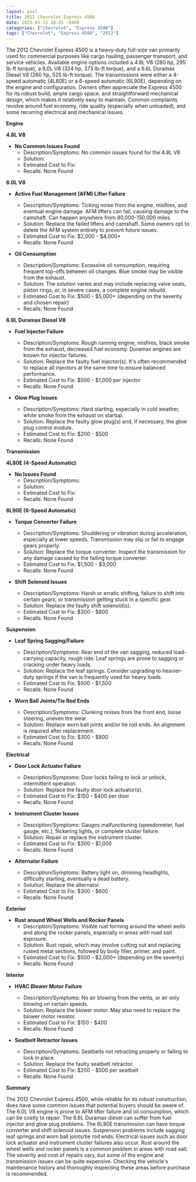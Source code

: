 ```yaml
---
layout: post
title: 2012 Chevrolet Express 4500
date: 2025-03-13 10:25 -0400
categories: ["Chevrolet", "Express 4500"]
tags: ["Chevrolet", "Express 4500", "2012"]
---
```

The 2012 Chevrolet Express 4500 is a heavy-duty full-size van primarily used for commercial purposes like cargo hauling, passenger transport, and service vehicles. Available engine options included a 4.8L V8 (280 hp, 295 lb-ft torque), a 6.0L V8 (324 hp, 373 lb-ft torque), and a 6.6L Duramax Diesel V8 (260 hp, 525 lb-ft torque). The transmissions were either a 4-speed automatic (4L80E) or a 6-speed automatic (6L90E), depending on the engine and configuration. Owners often appreciate the Express 4500 for its robust build, ample cargo space, and straightforward mechanical design, which makes it relatively easy to maintain. Common complaints revolve around fuel economy, ride quality (especially when unloaded), and some recurring electrical and mechanical issues.

**Engine**

**4.8L V8**

*   **No Common Issues Found**
    *   Description/Symptoms: No common issues found for the 4.8L V8
    *   Solution:
    *   Estimated Cost to Fix:
    *   Recalls: None Found

**6.0L V8**

*   **Active Fuel Management (AFM) Lifter Failure**
    *   Description/Symptoms: Ticking noise from the engine, misfires, and eventual engine damage. AFM lifters can fail, causing damage to the camshaft. Can happen anywhere from 80,000-150,000 miles.
    *   Solution: Replace the failed lifters and camshaft. Some owners opt to delete the AFM system entirely to prevent future issues.
    *   Estimated Cost to Fix: $2,000 - $4,000+
    *   Recalls: None Found

*   **Oil Consumption**
    *   Description/Symptoms: Excessive oil consumption, requiring frequent top-offs between oil changes. Blue smoke may be visible from the exhaust.
    *   Solution: The solution varies and may include replacing valve seals, piston rings, or, in severe cases, a complete engine rebuild.
    *   Estimated Cost to Fix: $500 - $5,000+ (depending on the severity and chosen repair)
    *   Recalls: None Found

**6.6L Duramax Diesel V8**

*   **Fuel Injector Failure**
    *   Description/Symptoms: Rough running engine, misfires, black smoke from the exhaust, decreased fuel economy. Duramax engines are known for injector failures.
    *   Solution: Replace the faulty fuel injector(s). It's often recommended to replace all injectors at the same time to ensure balanced performance.
    *   Estimated Cost to Fix: $500 - $1,000 per injector
    *   Recalls: None Found

*   **Glow Plug Issues**
    *   Description/Symptoms: Hard starting, especially in cold weather, white smoke from the exhaust on startup.
    *   Solution: Replace the faulty glow plug(s) and, if necessary, the glow plug control module.
    *   Estimated Cost to Fix: $200 - $500
    *   Recalls: None Found

**Transmission**

**4L80E (4-Speed Automatic)**

*   **No Issues Found**
    *   Description/Symptoms:
    *   Solution:
    *   Estimated Cost to Fix:
    *   Recalls: None Found

**6L90E (6-Speed Automatic)**

*   **Torque Converter Failure**
    *   Description/Symptoms: Shuddering or vibration during acceleration, especially at lower speeds. Transmission may slip or fail to engage gears properly.
    *   Solution: Replace the torque converter. Inspect the transmission for any damage caused by the failing torque converter.
    *   Estimated Cost to Fix: $1,500 - $3,000
    *   Recalls: None Found

*   **Shift Solenoid Issues**
    *   Description/Symptoms: Harsh or erratic shifting, failure to shift into certain gears, or transmission getting stuck in a specific gear.
    *   Solution: Replace the faulty shift solenoid(s).
    *   Estimated Cost to Fix: $300 - $800
    *   Recalls: None Found

**Suspension**

*   **Leaf Spring Sagging/Failure**
    *   Description/Symptoms: Rear end of the van sagging, reduced load-carrying capacity, rough ride. Leaf springs are prone to sagging or cracking under heavy loads.
    *   Solution: Replace the leaf springs. Consider upgrading to heavier-duty springs if the van is frequently used for heavy loads.
    *   Estimated Cost to Fix: $500 - $1,500
    *   Recalls: None Found

*   **Worn Ball Joints/Tie Rod Ends**
    *   Description/Symptoms: Clunking noises from the front end, loose steering, uneven tire wear.
    *   Solution: Replace worn ball joints and/or tie rod ends. An alignment is required after replacement.
    *   Estimated Cost to Fix: $300 - $800
    *   Recalls: None Found

**Electrical**

*   **Door Lock Actuator Failure**
    *   Description/Symptoms: Door locks failing to lock or unlock, intermittent operation.
    *   Solution: Replace the faulty door lock actuator(s).
    *   Estimated Cost to Fix: $150 - $400 per door
    *   Recalls: None Found

*   **Instrument Cluster Issues**
    *   Description/Symptoms: Gauges malfunctioning (speedometer, fuel gauge, etc.), flickering lights, or complete cluster failure.
    *   Solution: Repair or replace the instrument cluster.
    *   Estimated Cost to Fix: $300 - $1,000
    *   Recalls: None Found

*   **Alternator Failure**
    *   Description/Symptoms: Battery light on, dimming headlights, difficulty starting, eventually a dead battery.
    *   Solution: Replace the alternator.
    *   Estimated Cost to Fix: $300 - $600
    *   Recalls: None Found

**Exterior**

*   **Rust around Wheel Wells and Rocker Panels**
    *   Description/Symptoms: Visible rust forming around the wheel wells and along the rocker panels, especially in areas with road salt exposure.
    *   Solution: Rust repair, which may involve cutting out and replacing rusted metal sections, followed by body filler, primer, and paint.
    *   Estimated Cost to Fix: $500 - $2,000+ (depending on the severity)
    *   Recalls: None Found

**Interior**

*   **HVAC Blower Motor Failure**
    *   Description/Symptoms: No air blowing from the vents, or air only blowing on certain speeds.
    *   Solution: Replace the blower motor. May also need to replace the blower motor resistor.
    *   Estimated Cost to Fix: $150 - $400
    *   Recalls: None Found

*   **Seatbelt Retractor Issues**
    *   Description/Symptoms: Seatbelts not retracting properly or failing to lock in place.
    *   Solution: Replace the faulty seatbelt retractor.
    *   Estimated Cost to Fix: $200 - $500 per seatbelt
    *   Recalls: None Found

**Summary**

The 2012 Chevrolet Express 4500, while reliable for its robust construction, does have some common issues that potential buyers should be aware of. The 6.0L V8 engine is prone to AFM lifter failure and oil consumption, which can be costly to repair. The 6.6L Duramax diesel can suffer from fuel injector and glow plug problems. The 6L90E transmission can have torque converter and shift solenoid issues. Suspension problems include sagging leaf springs and worn ball joints/tie rod ends. Electrical issues such as door lock actuator and instrument cluster failures also occur. Rust around the wheel wells and rocker panels is a common problem in areas with road salt. The severity and cost of repairs vary, but some of the engine and transmission issues can be quite expensive. Checking the vehicle's maintenance history and thoroughly inspecting these areas before purchase is recommended.

